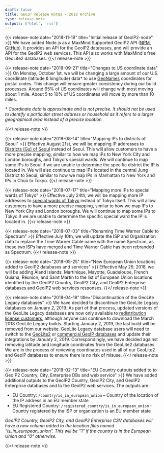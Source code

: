 ```yaml
---
draft: false
title: GeoIP Release Notes - 2018 Archive
type: release-note
outputs: ['html', 'rss']
---
```


{{< release-note date="2018-11-19" title="Initial release of GeoIP2-node" >}} We
have added Node.js as a MaxMind Supported GeoIP2 API
([NPM](https://www.npmjs.com/package/@maxmind/geoip2-node),
[GitHub](https://github.com/maxmind/GeoIP2-node)). It provides an API for the
GeoIP2 databases, and will provide an API for the GeoIP2 web services. This API
also works with MaxMind's free GeoLite2 databases. {{</ release-note >}}

{{< release-note date="2018-09-21" title="Changes to US coordinate data" >}} On
Monday, October 1st, we will be changing a large amount of our U.S. coordinate
(latitude & longitude) data\* to use [GeoNames](https://www.geonames.org/)
coordinates for postal codes. This change will ensure greater consistency during
our build processes. Around 95% of US coordinates will change with most moving
about 1 mile. About 5 to 10% of US coordinates will move by more than 10 miles.

_\* Coordinate data is approximate and is not precise. It should not be used to
identify a particular street address or household as it refers to a larger
geographical area instead of a precise location._

{{</ release-note >}}

{{< release-note date="2018-08-14" title="Mapping IPs to districts of Seoul" >}}
Effective August 21st, we will be mapping IP addresses to
[Districts (Gu) of Seoul](https://en.wikipedia.org/wiki/List_of_districts_of_Seoul)
instead of Seoul. This will allow customers to have a more precise mapping,
similar to how we map IPs to New York City and London boroughs, and Tokyo's
special wards. We will continue to map some IPs to Seoul if we are unable to
determine the specific district the IP is located in. We will also continue to
map IPs located in the central Jung District to Seoul, similar to how we map IPs
in Manhattan to New York and IPs in Chūō to Tokyo. {{</ release-note >}}

{{< release-note date="2018-07-17" title="Mapping more IPs to special wards of Tokyo" >}}
Effective July 24th, we will be mapping more IP addresses to
[special wards of Tokyo](https://en.wikipedia.org/wiki/Special_wards_of_Tokyo)
instead of Tokyo itself. This will allow customers to have a more precise
mapping, similar to how we map IPs to New York City and London boroughs. We will
continue to map some IPs to Tokyo if we are unable to determine the specific
special ward the IP is located in. {{</ release-note >}}

{{< release-note date="2018-07-03" title="Renaming Time Warner Cable to Spectrum" >}}
Effective July 10th, we will update the ISP and Organization data to replace the
Time Warner Cable name with the name Spectrum, as these two ISPs have merged and
Time Warner Cable has been rebranded as Spectrum. {{</ release-note >}}

{{< release-note date="2018-05-25" title="New European Union locations added to GeoIP2 databases and services" >}}
Effective May 29, 2018, we will be adding Åland Islands, Martinique, Mayotte,
Guadeloupe, French Guiana, Réunion, and Saint Martin to the list of European
Union locations identified by the GeoIP2 Country, GeoIP2 City, and GeoIP2
Enterprise databases and GeoIP2 web services responses. {{</ release-note >}}

{{< release-note date="2018-04-18" title="Discontinuation of the GeoLite Legacy databases" >}}
We have decided to discontinue the GeoLite Legacy databases on January 2,
2019. As part of that process, updated versions of the GeoLite Legacy databases
are now only available
to [redistribution license customers](https://www.maxmind.com/en/geolite-commercial-redistribution-license),
although anyone can continue to download the March 2018 GeoLite Legacy builds.
Starting January 2, 2019, the last build will be removed from our website.
GeoLite Legacy database users will need to switch to
the [GeoLite2](/geoip/geoip2/geolite2/) or [commercial GeoIP databases](https://www.maxmind.com/en/geoip2-services-and-databases)
and update their integrations by January 2, 2019. Correspondingly, we have
decided against removing latitude and longitude coordinates from the GeoLite2
databases. We are in the process of reviewing coordinates used in all of our
GeoLite2 and GeoIP databases to ensure there is no risk of misuse.
{{</ release-note >}}

{{< release-note date="2018-02-13" title="EU Country outputs added to to GeoIP2 Country, City, Enterprise DBs and web service" >}}
We have added additional outputs to the GeoIP2 Country, GeoIP2 City, and GeoIP2
Enterprise databases and to the GeoIP2 web services. The outputs are:

- EU Country: `/country/is_in_european_union` – Country of the location of the
  IP address in an EU member state
- EU Registered Country: `/registered_country/is_in_european_union` – Country
  registered by the ISP or organization is an EU member state

_GeoIP2 Country, GeoIP2 City, and GeoIP2 Enterprise CSV databases will have a
new column added to the location files named “is_in_european_union”. This will
be “1” if the country is in the European Union and “0” otherwise._

{{</ release-note >}}
